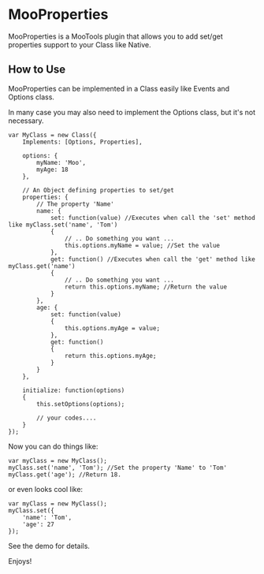 MooProperties
=========

MooProperties is a MooTools plugin that allows you to add set/get properties support to your Class like Native.


How to Use
---------

MooProperties can be implemented in a Class easily like Events and Options class.

In many case you may also need to implement the Options class, but it's not necessary.

	var MyClass = new Class({
		Implements: [Options, Properties],
		
		options: {
			myName: 'Moo',
			myAge: 18
		},
		
		// An Object defining properties to set/get
		properties: {
			// The property 'Name'
			name: {
				set: function(value) //Executes when call the 'set' method like myClass.set('name', 'Tom')
				{
					// .. Do something you want ...
					this.options.myName = value; //Set the value
				},
				get: function()	//Executes when call the 'get' method like myClass.get('name')
				{
					// .. Do something you want ...
					return this.options.myName; //Return the value
				}
			},
			age: {
				set: function(value)
				{
					this.options.myAge = value;
				},
				get: function()
				{
					return this.options.myAge;
				}
			}
		},
		
		initialize: function(options)
		{
			this.setOptions(options);
			
			// your codes....
		}
	});

Now you can do things like:

	var myClass = new MyClass();
	myClass.set('name', 'Tom');	//Set the property 'Name' to 'Tom'
	myClass.get('age');	//Return 18.

or even looks cool like:

	var myClass = new MyClass();
	myClass.set({
		'name': 'Tom',
		'age': 27
	});

See the demo for details.

Enjoys!